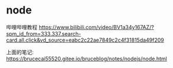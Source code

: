 # node

哔哩哔哩教程
https://www.bilibili.com/video/BV1a34y167AZ/?spm_id_from=333.337.search-card.all.click&vd_source=eabc2c22ae7849c2c4f31815da49f209

上面的笔记:
https://brucecai55520.gitee.io/bruceblog/notes/nodejs/node.html